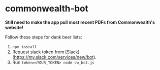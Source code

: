 # commonwealth-bot
**Still need to make the app pull most recent PDFs from Commonwealth's website!**

Follow these steps for dank beer lists: 

1. `npm install`
2. Request slack token from [Slack] (https://my.slack.com/services/new/bot).
2. Run `token=<YOUR_TOKEN> node cw_bot.js`
